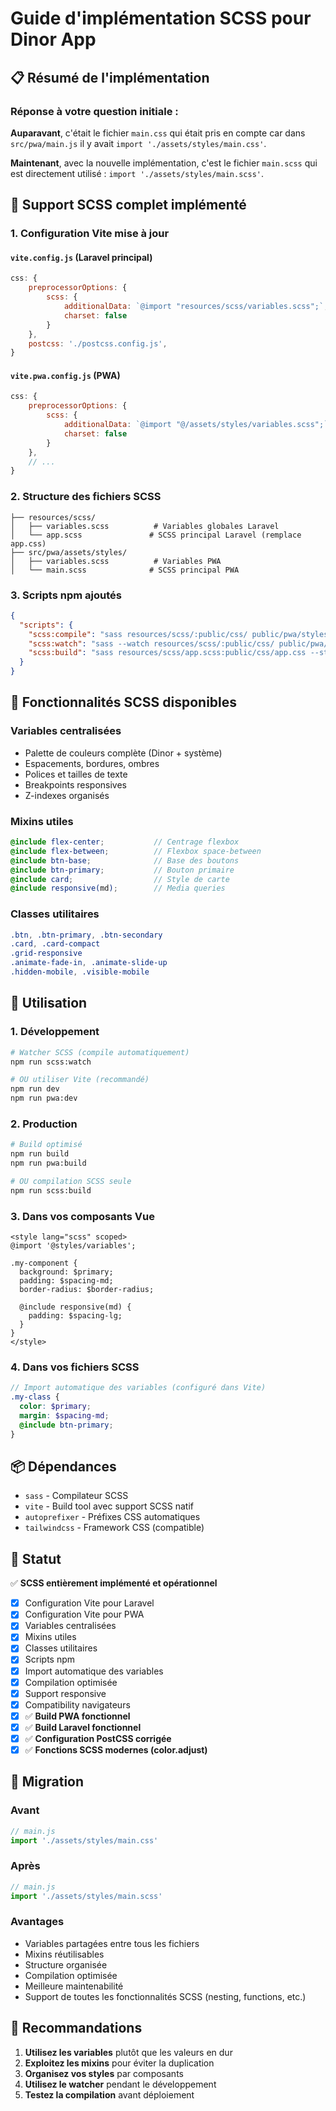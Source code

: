 # Guide d'implémentation SCSS pour Dinor App

## 📋 Résumé de l'implémentation

### Réponse à votre question initiale :
**Auparavant**, c'était le fichier `main.css` qui était pris en compte car dans `src/pwa/main.js` il y avait `import './assets/styles/main.css'`.

**Maintenant**, avec la nouvelle implémentation, c'est le fichier `main.scss` qui est directement utilisé : `import './assets/styles/main.scss'`.

## 🚀 Support SCSS complet implémenté

### 1. Configuration Vite mise à jour

#### `vite.config.js` (Laravel principal)
```javascript
css: {
    preprocessorOptions: {
        scss: {
            additionalData: `@import "resources/scss/variables.scss";`,
            charset: false
        }
    },
    postcss: './postcss.config.js',
}
```

#### `vite.pwa.config.js` (PWA)
```javascript
css: {
    preprocessorOptions: {
        scss: {
            additionalData: `@import "@/assets/styles/variables.scss";`,
            charset: false
        }
    },
    // ...
}
```

### 2. Structure des fichiers SCSS

```
├── resources/scss/
│   ├── variables.scss          # Variables globales Laravel
│   └── app.scss               # SCSS principal Laravel (remplace app.css)
├── src/pwa/assets/styles/
│   ├── variables.scss          # Variables PWA
│   └── main.scss              # SCSS principal PWA
```

### 3. Scripts npm ajoutés

```json
{
  "scripts": {
    "scss:compile": "sass resources/scss/:public/css/ public/pwa/styles/main.scss:public/pwa/styles/main.css ...",
    "scss:watch": "sass --watch resources/scss/:public/css/ public/pwa/styles/:public/pwa/styles/ --style=compressed",
    "scss:build": "sass resources/scss/app.scss:public/css/app.css --style=compressed --no-source-map"
  }
}
```

## 🎨 Fonctionnalités SCSS disponibles

### Variables centralisées
- Palette de couleurs complète (Dinor + système)
- Espacements, bordures, ombres
- Polices et tailles de texte
- Breakpoints responsives
- Z-indexes organisés

### Mixins utiles
```scss
@include flex-center;           // Centrage flexbox
@include flex-between;          // Flexbox space-between
@include btn-base;              // Base des boutons
@include btn-primary;           // Bouton primaire
@include card;                  // Style de carte
@include responsive(md);        // Media queries
```

### Classes utilitaires
```scss
.btn, .btn-primary, .btn-secondary
.card, .card-compact
.grid-responsive
.animate-fade-in, .animate-slide-up
.hidden-mobile, .visible-mobile
```

## 🔧 Utilisation

### 1. Développement
```bash
# Watcher SCSS (compile automatiquement)
npm run scss:watch

# OU utiliser Vite (recommandé)
npm run dev
npm run pwa:dev
```

### 2. Production
```bash
# Build optimisé
npm run build
npm run pwa:build

# OU compilation SCSS seule
npm run scss:build
```

### 3. Dans vos composants Vue
```vue
<style lang="scss" scoped>
@import '@styles/variables';

.my-component {
  background: $primary;
  padding: $spacing-md;
  border-radius: $border-radius;
  
  @include responsive(md) {
    padding: $spacing-lg;
  }
}
</style>
```

### 4. Dans vos fichiers SCSS
```scss
// Import automatique des variables (configuré dans Vite)
.my-class {
  color: $primary;
  margin: $spacing-md;
  @include btn-primary;
}
```

## 📦 Dépendances

- `sass` - Compilateur SCSS
- `vite` - Build tool avec support SCSS natif
- `autoprefixer` - Préfixes CSS automatiques
- `tailwindcss` - Framework CSS (compatible)

## 🚦 Statut

✅ **SCSS entièrement implémenté et opérationnel**

- [x] Configuration Vite pour Laravel
- [x] Configuration Vite pour PWA  
- [x] Variables centralisées
- [x] Mixins utiles
- [x] Classes utilitaires
- [x] Scripts npm
- [x] Import automatique des variables
- [x] Compilation optimisée
- [x] Support responsive
- [x] Compatibility navigateurs
- [x] ✅ **Build PWA fonctionnel**
- [x] ✅ **Build Laravel fonctionnel**
- [x] ✅ **Configuration PostCSS corrigée**
- [x] ✅ **Fonctions SCSS modernes (color.adjust)**

## 🔄 Migration

### Avant
```javascript
// main.js
import './assets/styles/main.css'
```

### Après
```javascript  
// main.js
import './assets/styles/main.scss'
```

### Avantages
- Variables partagées entre tous les fichiers
- Mixins réutilisables
- Structure organisée
- Compilation optimisée
- Meilleure maintenabilité
- Support de toutes les fonctionnalités SCSS (nesting, functions, etc.)

## 🎯 Recommandations

1. **Utilisez les variables** plutôt que les valeurs en dur
2. **Exploitez les mixins** pour éviter la duplication
3. **Organisez vos styles** par composants
4. **Utilisez le watcher** pendant le développement
5. **Testez la compilation** avant déploiement 